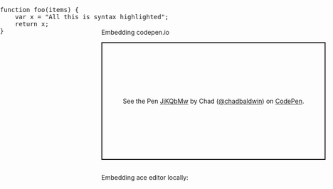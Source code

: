 Embedding codepen.io

<p class="codepen" data-height="265" data-theme-id="light" data-default-tab="html,result" data-user="chadbaldwin" data-slug-hash="JjKQbMw" style="height: 265px; box-sizing: border-box; display: flex; align-items: center; justify-content: center; border: 2px solid; margin: 1em 0; padding: 1em;" data-pen-title="JjKQbMw">
  <span>See the Pen <a href="https://codepen.io/chadbaldwin/pen/JjKQbMw">JjKQbMw</a> by Chad (<a href="https://codepen.io/chadbaldwin">@chadbaldwin</a>) on <a href="https://codepen.io">CodePen</a>.</span>
</p>
<br />
Embedding ace editor locally:
<style type="text/css" media="screen">
  #editor { 
      position: absolute;
      top: 0; right: 0; bottom: 0; left: 0;
  }
</style>
<pre id="editor">function foo(items) {
    var x = "All this is syntax highlighted";
    return x;
}</pre>

<script src="/js/src-min-noconflict/ace.js" type="text/javascript" charset="utf-8"></script>
<script>var editor = ace.edit("editor"); editor.setTheme("ace/theme/TextMate"); editor.session.setMode("ace/mode/javascript");</script>
<script async src="https://cpwebassets.codepen.io/assets/embed/ei.js"></script>
